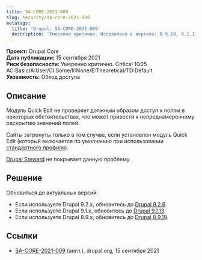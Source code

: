```yaml
---
title: SA-CORE-2021-009
slug: security/sa-core-2021-009
metatags:
  title: 'Drupal: SA-CORE-2021-009'
  description: 'Умеренно критично. Исправлено в версиях: 8.9.19, 9.1.13, 9.2.6.'
---
```


**Проект:** Drupal Core\
**Дата публикации:** 15 сентября 2021\
**Риск безопасности:** Умеренно критично. Critical 10∕25 AC:Basic/A:User/CI:Some/II:None/E:Theoretical/TD:Default\
**Уязвимость:** Обход доступа

## Описание

Модуль Quick Edit не проверяет должным образом доступ к полям в некоторых обстоятельствах, что может привести к непреднамеренному раскрытию значений полей.

Сайты затронуты только в том случае, если установлен модуль Quick Edit (который включается по умолчанию при использовании [стандартного профиля](../../../9/distributions/standard/index.md)).

[Drupal Steward](https://www.drupal.org/steward) не покрывает данную проблему.

## Решение

Обновиться до актуальных версий:

- Если используете Drupal 9.2.x, обновитесь до [Drupal 9.2.6](../../../releases/9/9.2.x/9.2.6/index.md).
- Если используете Drupal 9.1.x, обновитесь до [Drupal 9.1.13](../../../releases/9/9.1.x/9.1.13/index.md).
- Если используете Drupal 8.9.x, обновитесь до [Drupal 8.9.19](../../../releases/8/8.9.x/8.9.19/index.md).

## Ссылки

- [SA-CORE-2021-009](https://www.drupal.org/sa-core-2021-009) (англ.), drupal.org, 15 сентября 2021